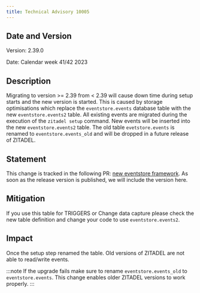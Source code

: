 ```yaml
---
title: Technical Advisory 10005
---
```


## Date and Version

Version: 2.39.0

Date: Calendar week 41/42 2023

## Description

Migrating to version >= 2.39 from < 2.39 will cause down time during setup starts and the new version is started.
This is caused by storage optimisations which replace the `eventstore.events` database table with the new `eventstore.events2` table.
All existing events are migrated during the execution of the `zitadel setup` command.
New events will be inserted into the new `eventstore.events2` table. The old table `evetstore.events` is renamed to `eventstore.events_old` and will be dropped in a future release of ZITADEL.

## Statement

This change is tracked in the following PR: [new eventstore framework](https://github.com/zitadel/zitadel/issues/5358).
As soon as the release version is published, we will include the version here.

## Mitigation

If you use this table for TRIGGERS or Change data capture please check the new table definition and change your code to use `eventstore.events2`.

## Impact

Once the setup step renamed the table. Old versions of ZITADEL are not able to read/write events.

:::note
If the upgrade fails make sure to rename `eventstore.events_old` to `eventstore.events`. This change enables older ZITADEL versions to work properly.
:::
